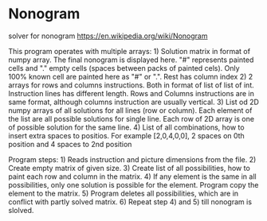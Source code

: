 # Nonogram
solver for nonogram
https://en.wikipedia.org/wiki/Nonogram

This program operates with multiple arrays:
    1) Solution matrix in format of numpy array. The final nonogram is displayed here.
      "#" represents painted cells and "." empty cells (spaces between packs of painted cels).
      Only 100% known cell are painted here as "#" or ".". Rest has column index
    2) 2 arrays for rows and columns instructions. Both in format of list of list of int.
      Instruction lines has different length. Rows and Columns instructions are in same format,
      although columns instruction are usually vertical.
    3) List od 2D numpy arrays of all solutions for all lines (row or column).
      Each element of the list are all possible solutions for single line.
      Each row of 2D array is one of possible solution for the same line.
    4) List of all combinations, how to insert extra spaces to positios.
     For example [2,0,4,0,0], 2 spaces on 0th position and 4 spaces to 2nd position
     
     
     
Program steps:
    1) Reads instruction and picture dimensions from the file.
    2) Create empty matrix of given size.
    3) Create list of all possibilities, how to paint each row and column in the matrix.
    4) If any element is the same in all possibilities, only one solution is possible for the element.
       Program copy the element to the matrix.
    5) Program deletes all possibilities, which are in conflict with partly solved matrix.
    6) Repeat step 4) and 5) till nonogram is slolved.
